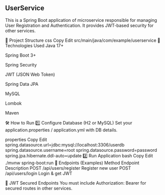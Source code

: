 UserService
-----------

This is a Spring Boot application of microservice responsible for managing User Registration and Authentication.
It provides JWT-based security for other services.

📂 Project Structure
css
Copy
Edit
src/main/java/com/example/userservice
🚀 Technologies Used
Java 17+

Spring Boot 3+

Spring Security

JWT (JSON Web Token)

Spring Data JPA

MySQL

Lombok

Maven

🛠️ How to Run
1️⃣ Configure Database (H2 or MySQL)
Set your application.properties / application.yml with DB details.

properties
Copy
Edit
spring.datasource.url=jdbc:mysql://localhost:3306/userdb
spring.datasource.username=root
spring.datasource.password=password
spring.jpa.hibernate.ddl-auto=update
2️⃣ Run Application
bash
Copy
Edit
./mvnw spring-boot:run
🎯 Endpoints (Examples)
Method	Endpoint	Description
POST	/api/users/register	Register new user
POST	/api/users/login	Login & get JWT

🔑 JWT Secured Endpoints
You must include Authorization: Bearer <token> for secured routes in other services.